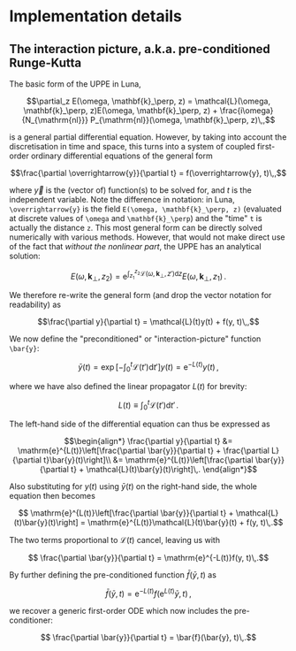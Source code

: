# Implementation details

## The interaction picture, a.k.a. pre-conditioned Runge-Kutta
The basic form of the UPPE in Luna,
```math
\partial_z E(\omega, \mathbf{k}_\perp, z) = \mathcal{L}(\omega, \mathbf{k}_\perp, z)E(\omega, \mathbf{k}_\perp, z) + \frac{i\omega}{N_{\mathrm{nl}}} P_{\mathrm{nl}}(\omega, \mathbf{k}_\perp, z)\,,
```
is a general partial differential equation. However, by taking into account the discretisation in time and space, this turns into a system of coupled first-order ordinary differential equations of the general form
```math
\frac{\partial \overrightarrow{y}}{\partial t} = f(\overrightarrow{y}, t)\,,
```
where $\overrightarrow{y}$ is the (vector of) function(s) to be solved for, and $t$ is the independent variable. Note the difference in notation: in Luna, ``\overrightarrow{y}`` is the field ``E(\omega, \mathbf{k}_\perp, z)`` (evaluated at discrete values of ``\omega`` and ``\mathbf{k}_\perp``) and the "time" ``t`` is actually the distance ``z``. This most general form can be directly solved numerically with various methods. However, that would not make direct use of the fact that *without the nonlinear part*, the UPPE has an analytical solution:
```math
E(\omega, \mathbf{k}_\perp, z_2) = \mathrm{e}^{\int_{z_1}^{z_2}\mathcal{L}(\omega, \mathbf{k}_\perp, z')\mathrm{d}z}E(\omega, \mathbf{k}_\perp, z_1)\,.
```
We therefore re-write the general form (and drop the vector notation for readability) as
```math
\frac{\partial y}{\partial t} = \mathcal{L}(t)y(t) + f(y, t)\,,
```
We now define the "preconditioned" or "interaction-picture" function ``\bar{y}``:
```math
\bar{y}(t) = \exp\left[-\int_0^t\mathcal{L}(t')\mathrm{d} t'\right]y(t) = \mathrm{e}^{-L(t)} y(t)\,,
```
where we have also defined the linear propagator $L(t)$ for brevity:
```math
    L(t) \equiv \int_0^t\mathcal{L}(t')\mathrm{d} t'\,.
```
The left-hand side of the differential equation can thus be expressed as
```math
\begin{align*}
    \frac{\partial y}{\partial t} &= \mathrm{e}^{L(t)}\left[\frac{\partial \bar{y}}{\partial t} + \frac{\partial L}{\partial t}\bar{y}(t)\right]\\
    &= \mathrm{e}^{L(t)}\left[\frac{\partial \bar{y}}{\partial t} + \mathcal{L}(t)\bar{y}(t)\right]\,.
\end{align*}
```
Also substituting for $y(t)$ using $\bar{y}(t)$ on the right-hand side, the whole equation then becomes
```math
    \mathrm{e}^{L(t)}\left[\frac{\partial \bar{y}}{\partial t} + \mathcal{L}(t)\bar{y}(t)\right] = \mathrm{e}^{L(t)}\mathcal{L}(t)\bar{y}(t) + f(y, t)\,.
```
The two terms proportional to $\mathcal{L}(t)$ cancel, leaving us with
```math
    \frac{\partial \bar{y}}{\partial t} = \mathrm{e}^{-L(t)}f(y, t)\,.
```
By further defining the pre-conditioned function $\bar{f}(\bar{y}, t)$ as
```math
    \bar{f}(\bar{y}, t) = \mathrm{e}^{-L(t)}f\left(\mathrm{e}^{L(t)}\bar{y}, t\right)\,,
```
we recover a generic first-order ODE which now includes the pre-conditioner:
```math
    \frac{\partial \bar{y}}{\partial t} = \bar{f}(\bar{y}, t)\,.
```